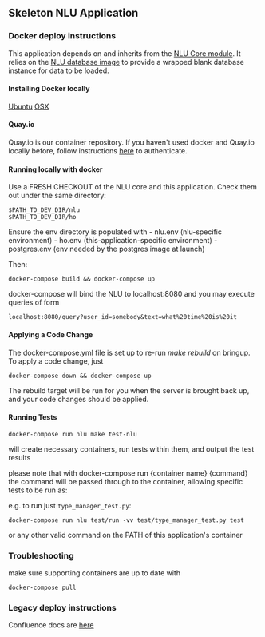 ## Skeleton NLU Application

### Docker deploy instructions

This application depends on and inherits from the [NLU Core module](https://github.com/iAmPlus/nlu). It relies on the [NLU database image](https://github.com/iAmPlus/nlu-postgres-docker) to provide a wrapped blank database instance for data to be loaded.

#### Installing Docker locally

[Ubuntu](https://docs.docker.com/engine/installation/linux/docker-ce/ubuntu/)
[OSX](https://www.docker.com/docker-mac)

#### Quay.io

Quay.io is our container repository. If you haven't used docker and Quay.io locally before, follow instructions [here](https://iamplus.atlassian.net/wiki/spaces/NE/pages/108958457/Docker+Setup) to authenticate.

#### Running locally with docker

Use a FRESH CHECKOUT of the NLU core and this application. Check them out under the same directory:

```
$PATH_TO_DEV_DIR/nlu
$PATH_TO_DEV_DIR/ho
```

Ensure the env directory is populated with
    - nlu.env (nlu-specific environment)
    - ho.env (this-application-specific environment)
    - postgres.env (env needed by the postgres image at launch)

Then:

```docker-compose build && docker-compose up```

docker-compose will bind the NLU to localhost:8080 and you may execute queries of form

```localhost:8080/query?user_id=somebody&text=what%20time%20is%20it```

#### Applying a Code Change

The docker-compose.yml file is set up to re-run *make rebuild* on bringup. To apply a code change, just

```docker-compose down && docker-compose up```

The rebuild target will be run for you when the server is brought back up, and your code changes should be applied.

#### Running Tests

```docker-compose run nlu make test-nlu```

will create necessary containers, run tests within them, and output the test results

please note that with docker-compose run {container name} {command} the command will be passed through to the container, allowing specific tests to be run as:

e.g. to run just `type_manager_test.py`:

```docker-compose run nlu test/run -vv test/type_manager_test.py test```

or any other valid command on the PATH of this application's container

### Troubleshooting

make sure supporting containers are up to date with

```docker-compose pull```

### Legacy deploy instructions

Confluence docs are [here](https://iamplus.atlassian.net/wiki/display/NE/NLU+build+process)
